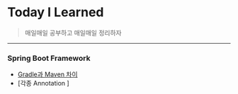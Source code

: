 # Today I Learned
>매일매일 공부하고 매일매일 정리하자

---------------------------------------------------------------------------------------------------------------------- 

### Spring Boot Framework
 * [Gradle과 Maven 차이](https://github.com/WannyWanny/TIL/blob/master/Spring/Maven.md)
 * [각종 Annotation ]
